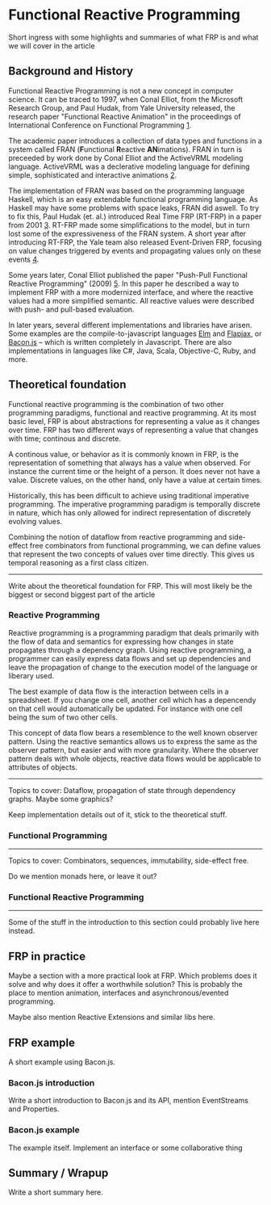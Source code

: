 # Functional Reactive Programming

Short ingress with some highlights and summaries of what FRP is and what we will
cover in the article

## Background and History

Functional Reactive Programming is not a new concept in computer science. It can
be traced to 1997, when Conal Elliot, from the Microsoft Research Group,
and Paul Hudak, from Yale University released, the research paper
"Functional Reactive Animation" in the proceedings of International Conference
on Functional Programming [1].

The academic paper introduces a collection of data types and functions in a
system called FRAN (**F**unctional **R**eactive **AN**imations). FRAN in
turn is preceeded by work done by Conal Elliot and the ActiveVRML modeling
language. ActiveVRML was a declerative modeling language for defining simple, sophisticated and interactive animations [2].

The implementation of FRAN was based on the programming language Haskell, which
is an easy extendable functional programming language. As Haskell may have some
problems with space leaks, FRAN did aswell. To try to fix this, Paul Hudak
(et. al.) introduced Real Time FRP (RT-FRP) in a paper from 2001 [3]. RT-FRP
made some simplifications to the model, but in turn lost some of the
expressiveness of the FRAN system. A short year after introducing RT-FRP,
the Yale team also released Event-Driven FRP, focusing on value changes
triggered by events and propagating values only on these events [4].

Some years later, Conal Elliot published the paper "Push-Pull Functional
Reactive Programming" (2009) [5]. In this paper he described a way to implement
FRP with a more modernized interface, and where the reactive values had a more
simplified semantic. All reactive values were described with push- and pull-based
evaluation.

In later years, several different implementations and libraries have arisen.
Some examples are the compile-to-javascript languages
[Elm](http://elm-lang.org) and [Flapjax](http://www.flapjax-lang.org/),
or [Bacon.js](https://github.com/baconjs/bacon.js) – which is written
completely in Javascript. There are also implementations in languages like
C#, Java, Scala, Objective-C, Ruby, and more.

## Theoretical foundation

Functional reactive programming is the combination of two other programming
paradigms, functional and reactive programming. At its most basic level, FRP is
about abstractions for representing a value as it changes over time. FRP has two
different ways of representing a value that changes with time; continous and
discrete.

A continous value, or behavior as it is commonly known in FRP, is the
representation of something that always has a value when observed. For instance
the current time or the height of a person. It does never not have a value.
Discrete values, on the other hand, only have a value at certain times.

Historically, this has been difficult to achieve using traditional imperative
programming. The imperative programming paradigm is temporally discrete in
nature, which has only allowed for indirect representation of discretely
evolving values.

Combining the notion of dataflow from reactive programming and side-effect free
combinators from functional programming, we can define values that represent the
two concepts of values over time directly. This gives us temporal reasoning as a
first class citizen.

---
Write about the theoretical foundation for FRP. This will most likely be the
biggest or second biggest part of the article

### Reactive Programming

Reactive programming is a programming paradigm that deals primarily with the
flow of data and semantics for expressing how changes in state propagates
through a dependency graph. Using reactive programming, a programmer can easily
express data flows and set up dependencies and leave the propagation of change
to the execution model of the language or liberary used.

The best example of data flow is the interaction between cells in a spreadsheet.
If you change one cell, another cell which has a depencendy on that cell would
automatically be updated. For instance with one cell being the sum of two other
cells.

This concept of data flow bears a resemblence to the well known observer
pattern. Using the reactive semantics allows us to express the same as the
observer pattern, but easier and with more granularity. Where the observer
pattern deals with whole objects, reactive data flows would be applicable to
attributes of objects.


---
Topics to cover:
Dataflow, propagation of state through dependency graphs. Maybe some graphics?

Keep implementation details out of it, stick to the theoretical stuff.

### Functional Programming

---
Topics to cover:
Combinators, sequences, immutability, side-effect free.

Do we mention monads here, or leave it out?

### Functional Reactive Programming

---
Some of the stuff in the introduction to this section could probably live here instead.


## FRP in practice

Maybe a section with a more practical look at FRP. Which problems does it solve
and why does it offer a worthwhile solution? This is probably the place to
mention animation, interfaces and asynchronous/evented programming.

Maybe also mention Reactive Extensions and similar libs here.

## FRP example

A short example using Bacon.js.

### Bacon.js introduction

Write a short introduction to Bacon.js and its API, mention EventStreams and
Properties.

### Bacon.js example

The example itself. Implement an interface or some collaborative thing

## Summary / Wrapup

Write a short summary here.



[1]: http://conal.net/papers/icfp97/
[2]: http://conal.net/papers/ActiveVRML/
[3]: http://dl.acm.org/citation.cfm?id=507654
[4]: http://link.springer.com/chapter/10.1007/3-540-45587-6_11
[5]: http://conal.net/papers/push-pull-frp/push-pull-frp.pdf
